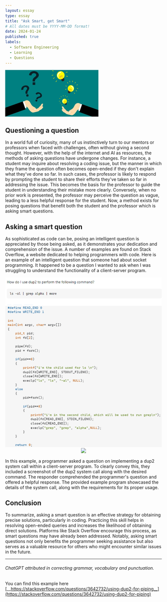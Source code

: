 ```yaml
---
layout: essay
type: essay
title: "Ask Smart, get Smart"
# All dates must be YYYY-MM-DD format!
date: 2024-01-24
published: true
labels:
  - Software Engineering
  - Learning
  - Questions
---
```

<img width="300px" class="rounded float-start pe-4" src="../img/smart1.jpg">

## Questioning a question
In a world full of curiosity, many of us instinctively turn to our mentors or professors when faced with challenges, often without giving a second thought. However, with the help of the internet and AI as resources, the methods of asking questions have undergone changes. For instance, a student may inquire about resolving a coding issue, but the manner in which they frame the question often becomes open-ended if they don't explain what they've done so far. In such cases, the professor is likely to respond by prompting the student to share their efforts they've taken so far in addressing the issue. This becomes the basis for the professor to guide the student in understanding their mistake more clearly. Conversely, when no prior work is presented, the professor may perceive the question as vague, leading to a less helpful response for the student. Now, a method exists for posing questions that benefit both the student and the professor which is asking smart questions.

## Asking a smart question
As sophisticated as code can be, posing an intelligent question is appreciated by those being asked, as it demonstrates your dedication and comprehension of the issue. A number of examples are found on Stack Overflow, a website dedicated to helping programmers with code. Here is an example of an intelligent question that someone had about socket programming. It happened to be a question I wanted to ask when I was struggling to understand the functionality of a client-server program.

<img width="600px" class="rounded float-start pe-4" src="../img/dup_2.png">

<img width="600px" class="rounded float-start pe-4" src="../img/dupcode.png">

<div align="center">
  <img src="dupcode.png">
</div>

In this example, a programmer asked a question on implementing a dup2 system call within a client-server program. To clearly convey this, they included a screenshot of the dup2 system call along with the desired command. The responder comprehended the programmer's question and offered a helpful response. The provided example program showcased the details of the system call, along with the requirements for its proper usage.

## Conclusion
To summarize, asking a smart question is an effective strategy for obtaining precise solutions, particularly in coding. Practicing this skill helps in resolving open-ended queries and increases the likelihood of obtaining direct solutions. Platforms like Stack Overflow encourage this process, as smart questions may have already been addressed. Notably, asking smart questions not only benefits the programmer seeking assistance but also serves as a valuable resource for others who might encounter similar issues in the future.

<hr>

###### ChatGPT attributed in correcting grammar, vocabulary and punctuation.

You can find this example here [__https://stackoverflow.com/questions/3642732/using-dup2-for-piping__](https://stackoverflow.com/questions/3642732/using-dup2-for-piping)

